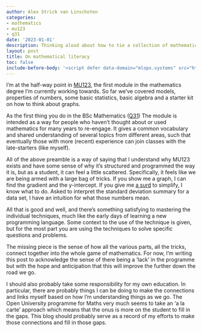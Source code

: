 ```yaml
---
author: Alex Strick van Linschoten
categories:
- mathematics
- mu123
- q31
date: '2023-01-01'
description: Thinking aloud about how to tie a collection of mathematical ‘tricks’ and operations together in some sort of logical and rounded whole.
layout: post
title: On mathematical literacy
toc: false
include-before-body: '<script defer data-domain="mlops.systems" src="https://plausible.io/js/script.js"></script>'
---
```


I’m at the half-way point in [MU123](https://www.open.ac.uk/courses/modules/mu123), the first module in the mathematics degree I’m currently working towards. So far we’ve covered models, properties of numbers, some basic statistics, basic algebra and a starter kit on how to think about graphs.

As the first thing you do in the BSc Mathematics ([Q31](https://www.open.ac.uk/courses/maths/degrees/bsc-mathematics-q31)) The module is intended as a way for people who haven’t thought about or used mathematics for many years to re-engage. It gives a common vocabulary and shared understanding of several topics from different areas, such that eventually those with more (recent) experience can join classes with the late-starters (like myself).

All of the above preamble is a way of saying that I understand why MU123 exists and have some sense of why it’s structured and programmed the way it is, but as a student, it can feel a little scattered. Specifically, it feels like we are being armed with a large bag of tricks. If you show me a graph, I can find the gradient and the y-intercept. If you give me [a surd](https://www.mathsisfun.com/surds.html) to simplify, I know what to do. Asked to interpret the standard deviation summary for a data set, I have an intuition for what those numbers mean.

All that is good and well, and there’s something satisfying to mastering the individual techniques, much like the early days of learning a new programming language. Some context to the use of the technique is given, but for the most part you are using the techniques to solve specific questions and problems.

The missing piece is the sense of how all the various parts, all the tricks, connect together into the whole game of mathematics. For now, I’m writing this post to acknowledge the sense of there being a ‘lack’ in the programme but with the hope and anticipation that this will improve the further down the road we go.

I should also probably take some responsibility for my own education. In particular, there are probably things I can be doing to make the connections and links myself based on how I’m understanding things as we go. The Open University programme for Maths very much seems to take an ‘a la carte’ approach which means that the onus is more on the student to fill in the gaps. This blog should probably serve as a record of my efforts to make those connections and fill in those gaps.
